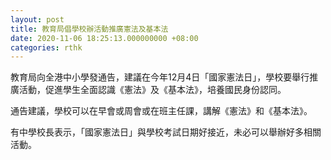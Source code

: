 ```yaml
---
layout: post
title: 教育局倡學校辦活動推廣憲法及基本法
date: 2020-11-06 18:25:13.000000000 +08:00
categories: rthk
---
```


教育局向全港中小學發通告，建議在今年12月4日「國家憲法日」，學校要舉行推廣活動，促進學生全面認識《憲法》及《基本法》，培養國民身份認同。

通告建議，學校可以在早會或周會或在班主任課，講解《憲法》和《基本法》。

有中學校長表示，「國家憲法日」與學校考試日期好接近，未必可以舉辦好多相關活動。
